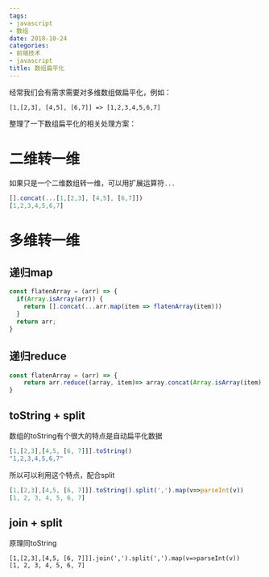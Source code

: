 ```yaml
---
tags: 
- javascript
- 数组
date: 2018-10-24
categories: 
- 前端技术
- javascript
title: 数组扁平化
---
```


经常我们会有需求需要对多维数组做扁平化，例如：

```​​javascript
[1,[2,3], [4,5], [6,7]] => [1,2,3,4,5,6,7]
```

整理了一下数组扁平化的相关处理方案：

# 二维转一维

如果只是一个二维数组转一维，可以用扩展运算符`...`

```javascript
[].concat(...[1,[2,3], [4,5], [6,7]])
[1,2,3,4,5,6,7]
```



# 多维转一维

## 递归map

```javascript
const flatenArray = (arr) => {
  if(Array.isArray(arr)) {
    return [].concat(...arr.map(item => flatenArray(item)))
  }
  return arr;
}
```

## 递归reduce

```javascript
const flatenArray = (arr) => {
    return arr.reduce((array, item)=> array.concat(Array.isArray(item) ? flatenArray(item) : item), []);
}
```

## toString + split

数组的toString有个很大的特点是自动扁平化数据

```javascript
[1,[2,3],[4,5, [6, 7]]].toString()
"1,2,3,4,5,6,7"
```

所以可以利用这个特点，配合split

```javascript
[1,[2,3],[4,5, [6, 7]]].toString().split(',').map(v=>parseInt(v))
[1, 2, 3, 4, 5, 6, 7]
```

## join + split

原理同toString

```
[1,[2,3],[4,5, [6, 7]]].join(',').split(',').map(v=>parseInt(v))
[1, 2, 3, 4, 5, 6, 7]
```

